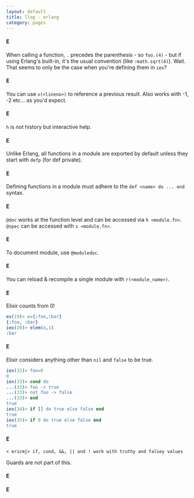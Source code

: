 ```yaml
---
layout: default
title: llog - erlang
category: pages
---
```


#### E

When calling a function, `.` precedes the parenthesis - so `foo.(4)` - but if using Erlang's built-in, it's the usual convention (like `:math.sqrt(4)`). Wait. That seems to only be the case when you're defining them in `iex`?

#### E

You can use `v(<lineno>)` to reference a previous result. Also works with -1, -2 etc... as you'd expect.

#### E

`h` is not history but interactive help.

#### E

Unlike Erlang, all functions in a module are exported by default unless they start with `defp` (for def private).

#### E

Defining functions in a module must adhere to the `def <name> do ... end` syntax.

#### E

`@doc` works at the function level and can be accessed via `h <module.fn>`. `@spec` can be accessed with `s <module.fn>`.

#### E

To document module, use `@moduledoc`.

#### E

You can reload & recompile a single module with `r(<module_name>)`.

#### E

Elixir counts from 0!

~~~ erlang
ex(19)> o={:foo,:bar}
{:foo, :bar}
iex(20)> elem(o,1)
:bar
~~~

#### E

Elixir considers anything other than `nil` and `false` to be true.

~~~ erlang
iex(32)> foo=0
0
iex(33)> cond do
...(33)> foo -> true
...(33)> not foo -> false
...(33)> end
true
iex(34)> if [] do true else false end
true
iex(35)> if 0 do true else false end
true
~~~

#### E

 `< ericmj> if, cond, &&, || and ! work with truthy and falsey values`

Guards are not part of this.

#### E
#### E
